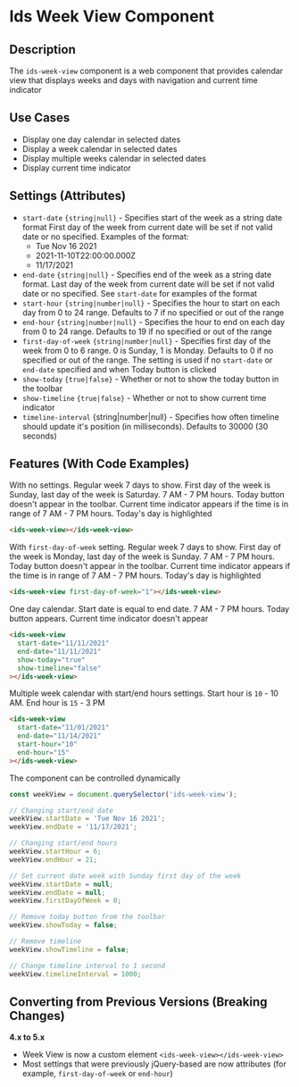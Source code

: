 # Ids Week View Component

## Description
The `ids-week-view` component is a web component that provides calendar view that displays weeks and days
with navigation and current time indicator

## Use Cases
- Display one day calendar in selected dates
- Display a week calendar in selected dates
- Display multiple weeks calendar in selected dates
- Display current time indicator

## Settings (Attributes)
- `start-date` `{string|null}` - Specifies start of the week as a string date format
First day of the week from current date will be set if not valid date or no specified. Examples of the format:
  - Tue Nov 16 2021
  - 2021-11-10T22:00:00.000Z
  - 11/17/2021
- `end-date` `{string|null}` - Specifies end of the week as a string date format. Last day of the week from current date will be set if not valid date or no specified. See `start-date` for examples of the format
- `start-hour` `{string|number|null}` - Specifies the hour to start on each day from 0 to 24 range. Defaults to 7 if no specified or out of the range
- `end-hour` `{string|number|null}` - Specifies the hour to end on each day from 0 to 24 range. Defaults to 19 if no specified or out of the range
- `first-day-of-week` `{string|number|null}` - Specifies first day of the week from 0 to 6 range. 0 is Sunday, 1 is Monday. Defaults to 0 if no specified or out of the range. The setting is used if no `start-date` or `end-date` specified and when Today button is clicked
- `show-today` `{true|false}` - Whether or not to show the today button in the toolbar
- `show-timeline` `{true|false}` - Whether or not to show current time indicator
- `timeline-interval` {string|number|null} - Specifies how often timeline should update it's position (in milliseconds). Defaults to 30000 (30 seconds)

## Features (With Code Examples)

With no settings. Regular week 7 days to show. First day of the week is Sunday, last day of the week is Saturday. 7 AM - 7 PM hours.
Today button doesn't appear in the toolbar. Current time indicator appears if the time is in range of 7 AM - 7 PM hours. Today's day is highlighted

```html
<ids-week-view></ids-week-view>
```

With `first-day-of-week` setting. Regular week 7 days to show. First day of the week is Monday, last day of the week is Sunday. 7 AM - 7 PM hours.
Today button doesn't appear in the toolbar. Current time indicator appears if the time is in range of 7 AM - 7 PM hours. Today's day is highlighted

```html
<ids-week-view first-day-of-week="1"></ids-week-view>
```

One day calendar. Start date is equal to end date. 7 AM - 7 PM hours. Today button appears. Current time indicator doesn't appear

```html
<ids-week-view
  start-date="11/11/2021"
  end-date="11/11/2021"
  show-today="true"
  show-timeline="false"
></ids-week-view>
```

Multiple week calendar with start/end hours settings. Start hour is `10` - 10 AM. End hour is `15` - 3 PM

```html
<ids-week-view
  start-date="11/01/2021"
  end-date="11/14/2021"
  start-hour="10"
  end-hour="15"
></ids-week-view>
```

The component can be controlled dynamically

```js
const weekView = document.querySelector('ids-week-view');

// Changing start/end date
weekView.startDate = 'Tue Nov 16 2021';
weekView.endDate = '11/17/2021';

// Changing start/end hours
weekView.startHour = 6;
weekView.endHour = 21;

// Set current date week with Sunday first day of the week
weekView.startDate = null;
weekView.endDate = null;
weekView.firstDayOfWeek = 0;

// Remove today button from the toolbar
weekView.showToday = false;

// Remove timeline
weekView.showTimeline = false;

// Change timeline interval to 1 second
weekView.timelineInterval = 1000;
```
## Converting from Previous Versions (Breaking Changes)

**4.x to 5.x**

- Week View is now a custom element `<ids-week-view></ids-week-view>`
- Most settings that were previously jQuery-based are now attributes (for example, `first-day-of-week` or `end-hour`)
